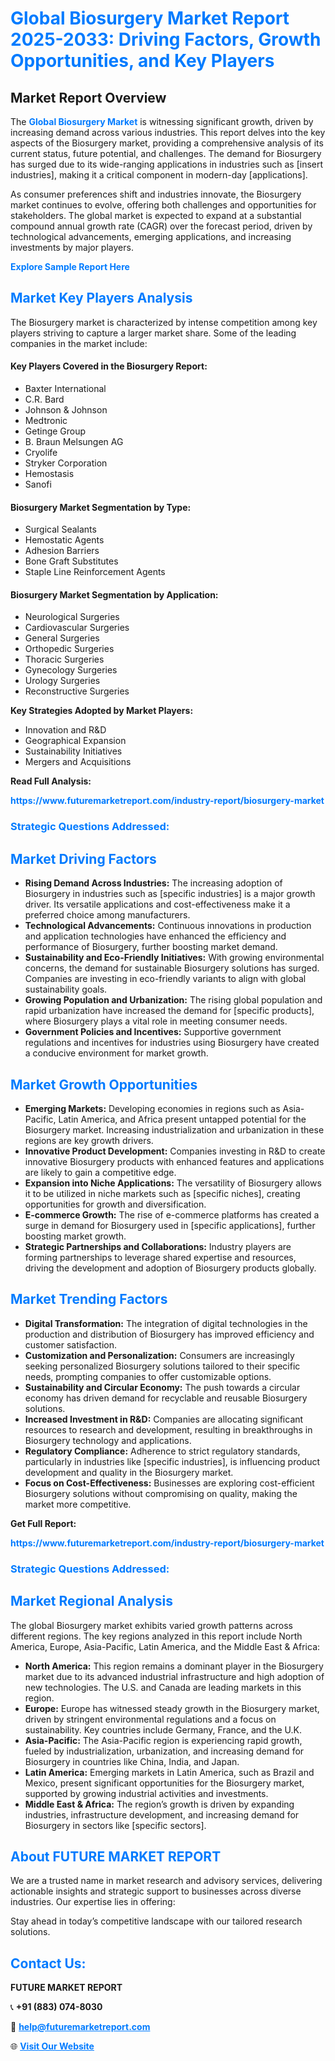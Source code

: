 <h1 style="color: #007BFF;">Global Biosurgery Market Report 2025-2033: Driving Factors, Growth Opportunities, and Key Players</h1>

<section id="overview">
<h2>Market Report Overview</h2>
<p>The <a href="https://www.futuremarketreport.com/industry-report/biosurgery-market" style="color: #007BFF; text-decoration: none;"><strong>Global Biosurgery Market</strong></a> is witnessing significant growth, driven by increasing demand across various industries. This report delves into the key aspects of the Biosurgery market, providing a comprehensive analysis of its current status, future potential, and challenges. The demand for Biosurgery has surged due to its wide-ranging applications in industries such as [insert industries], making it a critical component in modern-day [applications].</p>
<p>As consumer preferences shift and industries innovate, the Biosurgery market continues to evolve, offering both challenges and opportunities for stakeholders. The global market is expected to expand at a substantial compound annual growth rate (CAGR) over the forecast period, driven by technological advancements, emerging applications, and increasing investments by major players.</p>
</section>

<section id="overview">
<p><a href="https://www.futuremarketreport.com/request-sample/reportId=48438" style="color: #007BFF; text-decoration: none;"><strong>Explore Sample Report Here</strong></a></p>
</section>

<section id="key-players">
<h2 style="color: #007BFF;">Market Key Players Analysis</h2>
<p>The Biosurgery market is characterized by intense competition among key players striving to capture a larger market share. Some of the leading companies in the market include:</p>
<h4>Key Players Covered in the Biosurgery Report:</h4>
<ul><li>Baxter International</li><li>C.R. Bard</li><li>Johnson &amp; Johnson</li><li>Medtronic</li><li>Getinge Group</li><li>B. Braun Melsungen AG</li><li>Cryolife</li><li>Stryker Corporation</li><li>Hemostasis</li><li>Sanofi</li></ul>
<h4>Biosurgery Market Segmentation by Type:</h4>
<ul><li>Surgical Sealants</li><li>Hemostatic Agents</li><li>Adhesion Barriers</li><li>Bone Graft Substitutes</li><li>Staple Line Reinforcement Agents</li></ul>

<h4>Biosurgery Market Segmentation by Application:</h4>
<ul><li>Neurological Surgeries</li><li>Cardiovascular Surgeries</li><li>General Surgeries</li><li>Orthopedic Surgeries</li><li>Thoracic Surgeries</li><li>Gynecology Surgeries</li><li>Urology Surgeries</li><li>Reconstructive Surgeries</li></ul>
<p><strong>Key Strategies Adopted by Market Players:</strong></p>
<ul>
<li>Innovation and R&D</li>
<li>Geographical Expansion</li>
<li>Sustainability Initiatives</li>
<li>Mergers and Acquisitions</li>
</ul>
</section>

<section>
<p><strong>Read Full Analysis: </strong></p><a href="https://www.futuremarketreport.com/industry-report/biosurgery-market" style="color: #007BFF; text-decoration: none;"><strong>https://www.futuremarketreport.com/industry-report/biosurgery-market</strong></a>
<h3 style="color: #007BFF;">Strategic Questions Addressed:</h3>
</section>

<section id="driving-factors">
<h2 style="color: #007BFF;">Market Driving Factors</h2>
<ul>
<li><strong>Rising Demand Across Industries:</strong> The increasing adoption of Biosurgery in industries such as [specific industries] is a major growth driver. Its versatile applications and cost-effectiveness make it a preferred choice among manufacturers.</li>
<li><strong>Technological Advancements:</strong> Continuous innovations in production and application technologies have enhanced the efficiency and performance of Biosurgery, further boosting market demand.</li>
<li><strong>Sustainability and Eco-Friendly Initiatives:</strong> With growing environmental concerns, the demand for sustainable Biosurgery solutions has surged. Companies are investing in eco-friendly variants to align with global sustainability goals.</li>
<li><strong>Growing Population and Urbanization:</strong> The rising global population and rapid urbanization have increased the demand for [specific products], where Biosurgery plays a vital role in meeting consumer needs.</li>
<li><strong>Government Policies and Incentives:</strong> Supportive government regulations and incentives for industries using Biosurgery have created a conducive environment for market growth.</li>
</ul>
</section>

<section id="growth-opportunities">
<h2 style="color: #007BFF;">Market Growth Opportunities</h2>
<ul>
<li><strong>Emerging Markets:</strong> Developing economies in regions such as Asia-Pacific, Latin America, and Africa present untapped potential for the Biosurgery market. Increasing industrialization and urbanization in these regions are key growth drivers.</li>
<li><strong>Innovative Product Development:</strong> Companies investing in R&D to create innovative Biosurgery products with enhanced features and applications are likely to gain a competitive edge.</li>
<li><strong>Expansion into Niche Applications:</strong> The versatility of Biosurgery allows it to be utilized in niche markets such as [specific niches], creating opportunities for growth and diversification.</li>
<li><strong>E-commerce Growth:</strong> The rise of e-commerce platforms has created a surge in demand for Biosurgery used in [specific applications], further boosting market growth.</li>
<li><strong>Strategic Partnerships and Collaborations:</strong> Industry players are forming partnerships to leverage shared expertise and resources, driving the development and adoption of Biosurgery products globally.</li>
</ul>
</section>

<section id="trending-factors">
<h2 style="color: #007BFF;">Market Trending Factors</h2>
<ul>
<li><strong>Digital Transformation:</strong> The integration of digital technologies in the production and distribution of Biosurgery has improved efficiency and customer satisfaction.</li>
<li><strong>Customization and Personalization:</strong> Consumers are increasingly seeking personalized Biosurgery solutions tailored to their specific needs, prompting companies to offer customizable options.</li>
<li><strong>Sustainability and Circular Economy:</strong> The push towards a circular economy has driven demand for recyclable and reusable Biosurgery solutions.</li>
<li><strong>Increased Investment in R&D:</strong> Companies are allocating significant resources to research and development, resulting in breakthroughs in Biosurgery technology and applications.</li>
<li><strong>Regulatory Compliance:</strong> Adherence to strict regulatory standards, particularly in industries like [specific industries], is influencing product development and quality in the Biosurgery market.</li>
<li><strong>Focus on Cost-Effectiveness:</strong> Businesses are exploring cost-efficient Biosurgery solutions without compromising on quality, making the market more competitive.</li>
</ul>
</section>

<section>
<p><strong>Get Full Report: </strong></p><a href="https://www.futuremarketreport.com/industry-report/biosurgery-market" style="color: #007BFF; text-decoration: none;"><strong>https://www.futuremarketreport.com/industry-report/biosurgery-market</strong></a>
<h3 style="color: #007BFF;">Strategic Questions Addressed:</h3>
</section>


<section id="regional-analysis">
<h2 style="color: #007BFF;">Market Regional Analysis</h2>
<p>The global Biosurgery market exhibits varied growth patterns across different regions. The key regions analyzed in this report include North America, Europe, Asia-Pacific, Latin America, and the Middle East & Africa:</p>
<ul>
<li><strong>North America:</strong> This region remains a dominant player in the Biosurgery market due to its advanced industrial infrastructure and high adoption of new technologies. The U.S. and Canada are leading markets in this region.</li>
<li><strong>Europe:</strong> Europe has witnessed steady growth in the Biosurgery market, driven by stringent environmental regulations and a focus on sustainability. Key countries include Germany, France, and the U.K.</li>
<li><strong>Asia-Pacific:</strong> The Asia-Pacific region is experiencing rapid growth, fueled by industrialization, urbanization, and increasing demand for Biosurgery in countries like China, India, and Japan.</li>
<li><strong>Latin America:</strong> Emerging markets in Latin America, such as Brazil and Mexico, present significant opportunities for the Biosurgery market, supported by growing industrial activities and investments.</li>
<li><strong>Middle East & Africa:</strong> The region’s growth is driven by expanding industries, infrastructure development, and increasing demand for Biosurgery in sectors like [specific sectors].</li>
</ul>
</section>

<footer>
<h2 style="color: #007BFF;">About FUTURE MARKET REPORT</h2>
<p>We are a trusted name in market research and advisory services, delivering actionable insights and strategic support to businesses across diverse industries. Our expertise lies in offering:</p>

<p>Stay ahead in today’s competitive landscape with our tailored research solutions.</p>

<h2 style="color: #007BFF;">Contact Us:</h2>
<p><strong>FUTURE MARKET REPORT</strong></p>
<p>📞 <strong>+91 (883) 074-8030</strong></p>
<p>📧 <strong><a href="mailto:help@futuremarketreport.com" style="color: #007BFF;">help@futuremarketreport.com</a></strong></p>
<p>🌐 <strong><a href="https://www.futuremarketreport.com/" style="color: #007BFF;">Visit Our Website</a></strong></p>
</footer>
